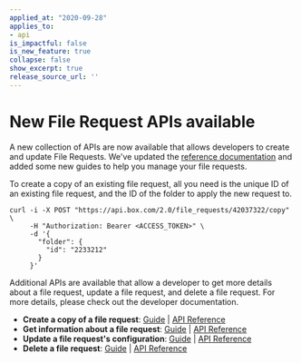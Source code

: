 ```yaml
---
applied_at: "2020-09-28"
applies_to: 
- api
is_impactful: false
is_new_feature: true
collapse: false
show_excerpt: true
release_source_url: ''
---
```


# New File Request APIs available

A new collection of APIs are now available that allows
developers to create and update File Requests. We've
updated the [reference documentation][copy] and added some
new guides to help you manage your file requests.

To create a copy of an existing file request, all you need is 
the unique ID of an existing file request, and the ID of the
folder to apply the new request to.

```curl
curl -i -X POST "https://api.box.com/2.0/file_requests/42037322/copy" \
     -H "Authorization: Bearer <ACCESS_TOKEN>" \
     -d '{
       "folder": {
         "id": "2233212"
       }       
     }'
```

Additional APIs are available that allow a developer to get more details 
about a file request, update a file request, and delete a file request.
For more details, please check out the developer documentation.

* **Create a copy of a file request**: [Guide][g_copy] | [API Reference][copy]
* **Get information about a file request**: [Guide][g_get] | [API Reference][get]
* **Update a file request's configuration**: [Guide][g_del] | [API Reference][put]
* **Delete a file request**: [Guide][g_put] | [API Reference][del]

[copy]: e://post_file_requests_id_copy
[get]: e://get_file_requests_id
[del]: e://delete_file_requests_id
[put]: e://put_file_requests_id

[g_copy]: g://file-requests/copy
[g_get]: g://file-requests/get
[g_del]: g://file-requests/delete
[g_put]: g://file-requests/update